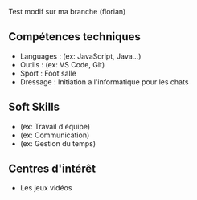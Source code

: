 Test modif sur ma branche (florian)

## Compétences techniques

- Languages : (ex: JavaScript, Java...)
- Outils : (ex: VS Code, Git)
- Sport : Foot salle
- Dressage : Initiation a l'informatique pour les chats

## Soft Skills

- (ex: Travail d'équipe)
- (ex: Communication)
- (ex: Gestion du temps)

## Centres d'intérêt

- Les jeux vidéos